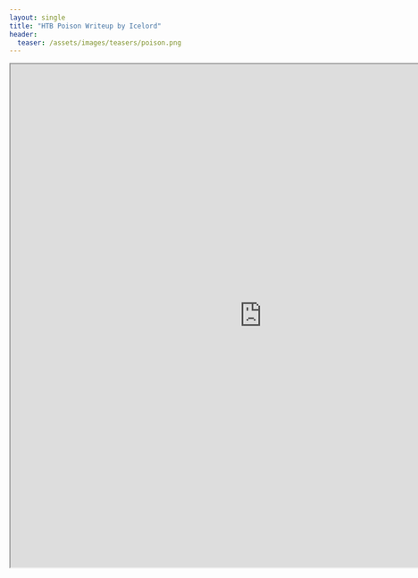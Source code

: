 ```yaml
---
layout: single
title: "HTB Poison Writeup by Icelord"
header:
  teaser: /assets/images/teasers/poison.png
---
```


<iframe height="900" src="https://drive.google.com/viewerng/viewer?embedded=true&amp;url=https://birdsarentrealctf.dev/content/icelord/poison/Write_Up_Poison.pdf" width="900"></iframe>
